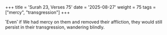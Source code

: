 +++
title = 'Surah 23, Verses 75'
date = '2025-08-27'
weight = 75
tags = ["mercy", "transgression"]
+++

˹Even˺ if We had mercy on them and removed their affliction, they would still persist in their transgression, wandering blindly.